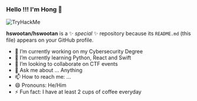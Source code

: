 ### Hello !!! I'm Hong 👋

<img src="tryhackme" alt="TryHackMe">

**hswootan/hswootan** is a ✨ _special_ ✨ repository because its `README.md` (this file) appears on your GitHub profile.

- 🔭 I’m currently working on my Cybersecurity Degree
- 🌱 I’m currently learning Python, React and Swift
- 👯 I’m looking to collaborate on CTF events
- 💬 Ask me about ... Anything
- 📫 How to reach me: ...
- 😄 Pronouns: He/Him
- ⚡ Fun fact: I have at least 2 cups of coffee everyday

